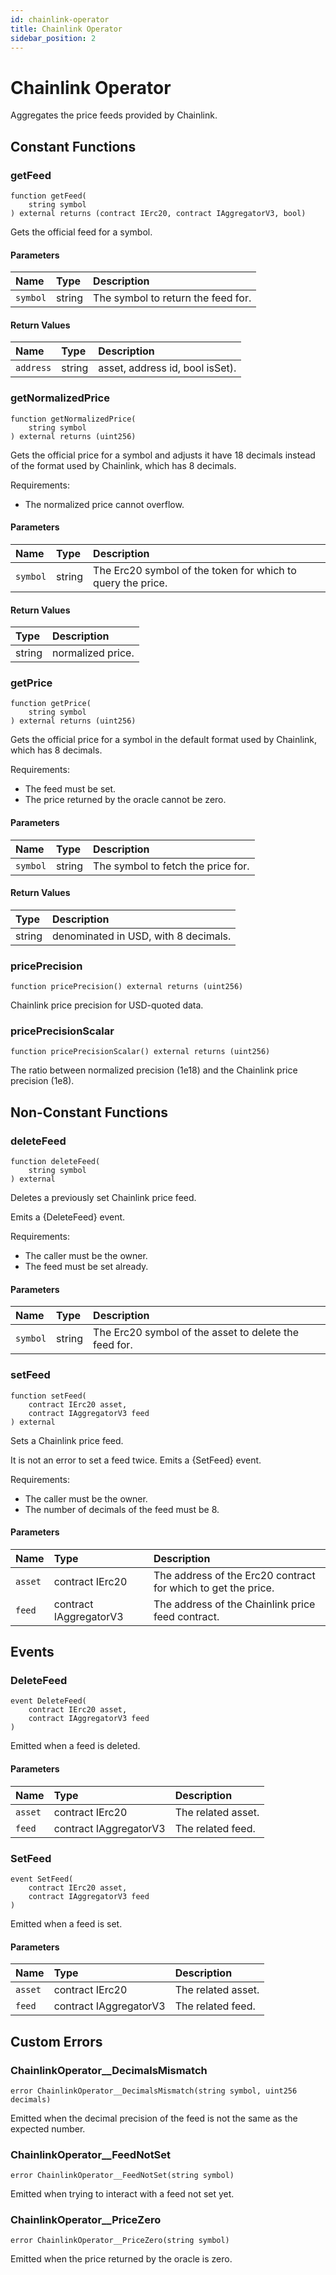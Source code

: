 ```yaml
---
id: chainlink-operator
title: Chainlink Operator
sidebar_position: 2
---
```


# Chainlink Operator

Aggregates the price feeds provided by Chainlink.

## Constant Functions

### getFeed

```solidity
function getFeed(
    string symbol
) external returns (contract IErc20, contract IAggregatorV3, bool)
```

Gets the official feed for a symbol.

#### Parameters

| Name     | Type   | Description                        |
| :------- | :----- | :--------------------------------- |
| `symbol` | string | The symbol to return the feed for. |

#### Return Values

| Name      | Type   | Description                     |
| :-------- | :----- | :------------------------------ |
| `address` | string | asset, address id, bool isSet). |

### getNormalizedPrice

```solidity
function getNormalizedPrice(
    string symbol
) external returns (uint256)
```

Gets the official price for a symbol and adjusts it have 18 decimals instead of the
format used by Chainlink, which has 8 decimals.

Requirements:

- The normalized price cannot overflow.

#### Parameters

| Name     | Type   | Description                                                 |
| :------- | :----- | :---------------------------------------------------------- |
| `symbol` | string | The Erc20 symbol of the token for which to query the price. |

#### Return Values

| Type   | Description       |
| :----- | :---------------- |
| string | normalized price. |

### getPrice

```solidity
function getPrice(
    string symbol
) external returns (uint256)
```

Gets the official price for a symbol in the default format used by Chainlink, which
has 8 decimals.

Requirements:

- The feed must be set.
- The price returned by the oracle cannot be zero.

#### Parameters

| Name     | Type   | Description                        |
| :------- | :----- | :--------------------------------- |
| `symbol` | string | The symbol to fetch the price for. |

#### Return Values

| Type   | Description                          |
| :----- | :----------------------------------- |
| string | denominated in USD, with 8 decimals. |

### pricePrecision

```solidity
function pricePrecision() external returns (uint256)
```

Chainlink price precision for USD-quoted data.

### pricePrecisionScalar

```solidity
function pricePrecisionScalar() external returns (uint256)
```

The ratio between normalized precision (1e18) and the Chainlink price precision (1e8).

## Non-Constant Functions

### deleteFeed

```solidity
function deleteFeed(
    string symbol
) external
```

Deletes a previously set Chainlink price feed.

Emits a {DeleteFeed} event.

Requirements:

- The caller must be the owner.
- The feed must be set already.

#### Parameters

| Name     | Type   | Description                                           |
| :------- | :----- | :---------------------------------------------------- |
| `symbol` | string | The Erc20 symbol of the asset to delete the feed for. |

### setFeed

```solidity
function setFeed(
    contract IErc20 asset,
    contract IAggregatorV3 feed
) external
```

Sets a Chainlink price feed.

It is not an error to set a feed twice. Emits a {SetFeed} event.

Requirements:

- The caller must be the owner.
- The number of decimals of the feed must be 8.

#### Parameters

| Name    | Type                   | Description                                                   |
| :------ | :--------------------- | :------------------------------------------------------------ |
| `asset` | contract IErc20        | The address of the Erc20 contract for which to get the price. |
| `feed`  | contract IAggregatorV3 | The address of the Chainlink price feed contract.             |

## Events

### DeleteFeed

```solidity
event DeleteFeed(
    contract IErc20 asset,
    contract IAggregatorV3 feed
)
```

Emitted when a feed is deleted.

#### Parameters

| Name    | Type                   | Description        |
| :------ | :--------------------- | :----------------- |
| `asset` | contract IErc20        | The related asset. |
| `feed`  | contract IAggregatorV3 | The related feed.  |

### SetFeed

```solidity
event SetFeed(
    contract IErc20 asset,
    contract IAggregatorV3 feed
)
```

Emitted when a feed is set.

#### Parameters

| Name    | Type                   | Description        |
| :------ | :--------------------- | :----------------- |
| `asset` | contract IErc20        | The related asset. |
| `feed`  | contract IAggregatorV3 | The related feed.  |

## Custom Errors

### ChainlinkOperator\_\_DecimalsMismatch

```solidity
error ChainlinkOperator__DecimalsMismatch(string symbol, uint256 decimals)
```

Emitted when the decimal precision of the feed is not the same as the expected number.

### ChainlinkOperator\_\_FeedNotSet

```solidity
error ChainlinkOperator__FeedNotSet(string symbol)
```

Emitted when trying to interact with a feed not set yet.

### ChainlinkOperator\_\_PriceZero

```solidity
error ChainlinkOperator__PriceZero(string symbol)
```

Emitted when the price returned by the oracle is zero.
